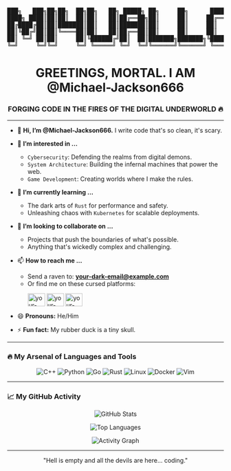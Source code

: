 <!-- 开场，用代码块和ASCII艺术 -->
<div align="center">
<pre>
███╗   ███╗██╗██╗  ██╗██╗   ██╗ █████╗ ██╗     ██╗      ██████╗ ██████╗ ██████╗ 
████╗ ████║██║██║  ██║██║   ██║██╔══██╗██║     ██║     ██╔═══██╗██╔══██╗██╔══██╗
██╔████╔██║██║███████║██║   ██║███████║██║     ██║     ██║   ██║██████╔╝██████╔╝
██║╚██╔╝██║██║╚════██║██║   ██║██╔══██║██║     ██║     ██║   ██║██╔══██╗██╔══██╗
██║ ╚═╝ ██║██║     ██║╚██████╔╝██║  ██║███████╗███████╗╚██████╔╝██║  ██║██║  ██║
╚═╝     ╚═╝╚═╝     ╚═╝ ╚═════╝ ╚═╝  ╚═╝╚══════╝╚══════╝ ╚═════╝ ╚═╝  ╚═╝╚═╝  ╚═╝
</pre>
</div>

<h1 align="center">GREETINGS, MORTAL. I AM @Michael-Jackson666</h1>
<h3 align="center">FORGING CODE IN THE FIRES OF THE DIGITAL UNDERWORLD 🔥</h3>

---

- 👋 **Hi, I’m @Michael-Jackson666.** I write code that's so clean, it's scary.

- 👀 **I’m interested in ...**
  - `Cybersecurity`: Defending the realms from digital demons.
  - `System Architecture`: Building the infernal machines that power the web.
  - `Game Development`: Creating worlds where I make the rules.

- 🌱 **I’m currently learning ...**
  - The dark arts of `Rust` for performance and safety.
  - Unleashing chaos with `Kubernetes` for scalable deployments.

- 💞️ **I’m looking to collaborate on ...**
  - Projects that push the boundaries of what's possible.
  - Anything that's wickedly complex and challenging.

- 📫 **How to reach me ...**
  - Send a raven to: **your-dark-email@example.com**
  - Or find me on these cursed platforms:
    <p align="left">
      <a href="https://twitter.com/your-twitter" target="blank"><img align="center" src="https://raw.githubusercontent.com/rahuldkjain/github-profile-readme-generator/master/src/images/icons/Social/twitter.svg" alt="your-twitter" height="30" width="40" /></a>
      <a href="https://linkedin.com/in/your-linkedin" target="blank"><img align="center" src="https://raw.githubusercontent.com/rahuldkjain/github-profile-readme-generator/master/src/images/icons/Social/linked-in-alt.svg" alt="your-linkedin" height="30" width="40" /></a>
      <a href="https://stackoverflow.com/users/your-id" target="blank"><img align="center" src="https://raw.githubusercontent.com/rahuldkjain/github-profile-readme-generator/master/src/images/icons/Social/stack-overflow.svg" alt="your-stackoverflow" height="30" width="40" /></a>
    </p>

- 😄 **Pronouns:** He/Him

- ⚡ **Fun fact:** My rubber duck is a tiny skull.

---

### 🔥 My Arsenal of Languages and Tools

<p align="center">
  <img src="https://img.shields.io/badge/C++-00599C?style=for-the-badge&logo=c%2B%2B&logoColor=white" alt="C++"/>
  <img src="https://img.shields.io/badge/Python-3776AB?style=for-the-badge&logo=python&logoColor=white" alt="Python"/>
  <img src="https://img.shields.io/badge/Go-00ADD8?style=for-the-badge&logo=go&logoColor=white" alt="Go"/>
  <img src="https://img.shields.io/badge/Rust-000000?style=for-the-badge&logo=rust&logoColor=white" alt="Rust"/>
  <img src="https://img.shields.io/badge/Linux-FCC624?style=for-the-badge&logo=linux&logoColor=black" alt="Linux"/>
  <img src="https://img.shields.io/badge/Docker-2496ED?style=for-the-badge&logo=docker&logoColor=white" alt="Docker"/>
  <img src="https://img.shields.io/badge/Vim-019733?style=for-the-badge&logo=vim&logoColor=white" alt="Vim"/>
</p>

---

### 📈 My GitHub Activity

<p align="center">
  <!-- GitHub 统计，使用暗黑主题 -->
  <img src="https://github-readme-stats.vercel.app/api?username=Michael-Jackson666&show_icons=true&theme=tokyonight&count_private=true&hide_border=true&icon_color=ff0000" alt="GitHub Stats" />
</p>
<p align="center">
  <img src="https://github-readme-stats.vercel.app/api/top-langs/?username=Michael-Jackson666&layout=compact&theme=tokyonight&hide_border=true&text_color=ffffff&icon_color=ff0000" alt="Top Languages" />
</p>

<!-- GitHub 活动图 -->
<div align="center">
  <img src="https://github-readme-activity-graph.vercel.app/graph?username=Michael-Jackson666&theme=react-dark&hide_border=true&area=true&color=ff0000&line=ff0000&point=ffffff" alt="Activity Graph"/>
</div>

---
<p align="center">
  "Hell is empty and all the devils are here... coding."
</p>